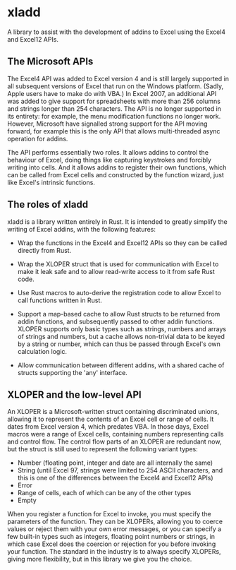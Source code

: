 # xladd

A library to assist with the development of addins to Excel using the Excel4 and Excel12 APIs.

## The Microsoft APIs

The Excel4 API was added to Excel version 4 and is still largely supported in all subsequent versions of Excel that run on the Windows platform. (Sadly, Apple users have to make do with VBA.) In Excel 2007, an additional API was added to give support for spreadsheets with more than 256 columns and strings longer than 254 characters. The API is no longer supported in its entirety: for example, the menu modification functions no longer work. However, Microsoft have signalled strong support for the API moving forward, for example this is the only API that allows multi-threaded async operation for addins.

The API performs essentially two roles. It allows addins to control the behaviour of Excel, doing things like capturing keystrokes and forcibly writing into cells. And it allows addins to register their own functions, which can be called from Excel cells and constructed by the function wizard, just like Excel's intrinsic functions.

## The roles of xladd

xladd is a library written entirely in Rust. It is intended to greatly simplify the writing of Excel addins, with the following features:

* Wrap the functions in the Excel4 and Excel12 APIs so they can be called directly from Rust.

* Wrap the XLOPER struct that is used for communication with Excel to make it leak safe and to allow read-write access to it from safe Rust code.

* Use Rust macros to auto-derive the registration code to allow Excel to call functions written in Rust.

* Support a map-based cache to allow Rust structs to be returned from addin functions, and subsequently passed to other addin functions. XLOPER supports only basic types such as strings, numbers and arrays of strings and numbers, but a cache allows non-trivial data to be keyed by a string or number, which can thus be passed through Excel's own calculation logic.

* Allow communication between different addins, with a shared cache of structs supporting the 'any' interface.

## XLOPER and the low-level API

An XLOPER is a Microsoft-written struct containing discriminated unions, allowing it to represent the contents of an Excel cell or range of cells. It dates from Excel version 4, which predates VBA. In those days, Excel macros were a range of Excel cells, containing numbers representing calls and control flow. The control flow parts of an XLOPER are redundant now, but the struct is still used to represent the following variant types:

* Number (floating point, integer and date are all internally the same)
* String (until Excel 97, strings were limited to 254 ASCII characters, and this is one of the differences between the Excel4 and Excel12 APIs)
* Error
* Range of cells, each of which can be any of the other types
* Empty

When you register a function for Excel to invoke, you must specify the parameters of the function. They can be XLOPERs, allowing you to coerce values or reject them with your own error messages, or you can specify a few built-in types such as integers, floating point numbers or strings, in which case Excel does the coercion or rejection for you before invoking your function. The standard in the industry is to always specify XLOPERs, giving more flexibility, but in this library we give you the choice.
